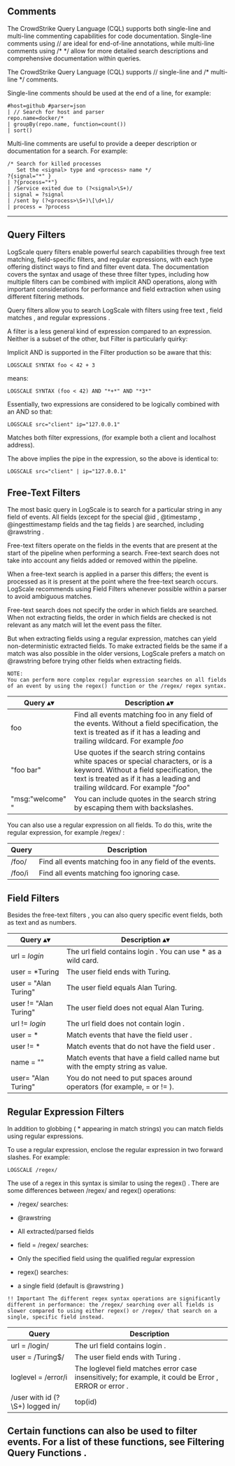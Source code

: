 ## Comments

The CrowdStrike Query Language (CQL) supports both single-line and multi-line commenting capabilities for code documentation. Single-line comments using // are ideal for end-of-line annotations, while multi-line comments using /* */ allow for more detailed search descriptions and comprehensive documentation within queries.

The CrowdStrike Query Language (CQL) supports // single-line and /* multi-line */ comments.

Single-line comments should be used at the end of a line, for example:

```xql
#host=github #parser=json 
| // Search for host and parser
repo.name=docker/*
| groupBy(repo.name, function=count()) 
| sort()
```

Multi-line comments are useful to provide a deeper description or documentation for a search. For example:

```xql
/* Search for killed processes
   Set the <signal> type and <process> name */
?{signal="*" }
| ?{process="*"}
| /Service exited due to (?<signal>\S+)/
| signal = ?signal
| /sent by (?<process>\S+)\[\d+\]/
| process = ?process
```
---
## Query Filters

LogScale query filters enable powerful search capabilities through free text matching, field-specific filters, and regular expressions, with each type offering distinct ways to find and filter event data. The documentation covers the syntax and usage of these three filter types, including how multiple filters can be combined with implicit AND operations, along with important considerations for performance and field extraction when using different filtering methods.

Query filters allow you to search LogScale with filters using free text , field matches , and regular expressions .

A filter is a less general kind of expression compared to an expression. Neither is a subset of the other, but Filter is particularly quirky:

Implicit AND is supported in the Filter production so be aware that this:

```
LOGSCALE SYNTAX foo < 42 + 3
```

means:

```
LOGSCALE SYNTAX (foo < 42) AND "*+*" AND "*3*"
```

Essentially, two expressions are considered to be logically combined with an AND so that:

```
LOGSCALE src="client" ip="127.0.0.1"
```

Matches both filter expressions, (for example both a client and localhost address).

The above implies the pipe in the expression, so the above is identical to:

```
LOGSCALE src="client" | ip="127.0.0.1"
```

## Free-Text Filters

The most basic query in LogScale is to search for a particular string in any field of events. All fields (except for the special @id , @timestamp , @ingesttimestamp fields and the tag fields ) are searched, including @rawstring .

Free-text filters operate on the fields in the events that are present at the start of the pipeline when performing a search. Free-text search does not take into account any fields added or removed within the pipeline.

When a free-text search is applied in a parser this differs; the event is processed as it is present at the point where the free-text search occurs. LogScale recommends using Field Filters whenever possible within a parser to avoid ambiguous matches.

Free-text search does not specify the order in which fields are searched. When not extracting fields, the order in which fields are checked is not relevant as any match will let the event pass the filter.

But when extracting fields using a regular expression, matches can yield non-deterministic extracted fields. To make extracted fields be the same if a match was also possible in the older versions, LogScale prefers a match on @rawstring before trying other fields when extracting fields.

```
NOTE:
You can perform more complex regular expression searches on all fields of an event by using the regex() function or the /regex/ regex syntax.
```

| Query  ▴▾          | Description  ▴▾                                                                                                                                                                                                     |
|--------------------|---------------------------------------------------------------------------------------------------------------------------------------------------------------------------------------------------------------------|
| foo                | Find all events matching  foo  in any field of the events. Without a field specification, the text is treated as if it has a leading and trailing wildcard. For example  *foo*                                      |
| "foo bar"          | Use quotes if the search string contains white spaces or special characters, or is a keyword. Without a field specification, the text is treated as if it has a leading and trailing wildcard. For example  "*foo*" |
| "msg:\"welcome\" " | You can include quotes in the search string by escaping them with backslashes.                                                                                                                                      |

You can also use a regular expression on all fields. To do this, write the regular expression, for example /regex/ :

| Query   |  Description                                               |
|---------|------------------------------------------------------------|
| /foo/   | Find all events matching  foo  in any field of the events. |
| /foo/i  | Find all events matching  foo  ignoring case.              |

## Field Filters

Besides the free-text filters , you can also query specific event fields, both as text and as numbers.

| Query  ▴▾              | Description  ▴▾                                                                  |
|------------------------|----------------------------------------------------------------------------------|
| url = *login*          | The  url  field contains  login . You can use  *  as a wild card.                |
| user = *Turing         | The  user  field ends with Turing.                                               |
| user = "Alan  Turing"  | The  user  field equals Alan Turing.                                             |
| user != "Alan  Turing" | The  user  field does not equal Alan Turing.                                     |
| url != *login*         | The url field does not contain  login .                                          |
| user = *               | Match events that have the field  user .                                         |
| user != *              | Match events that do not have the field  user .                                  |
| name = ""              | Match events that have a field called  name  but with the empty string as value. |
| user= "Alan Turing"    | You do not need to put spaces around operators (for example,  =  or != ).        |

## Regular Expression Filters

In addition to globbing ( * appearing in match strings) you can match fields using regular expressions.

To use a regular expression, enclose the regular expression in two forward slashes. For example:

```
LOGSCALE /regex/
```

The use of a regex in this syntax is similar to using the regex() . There are some differences between /regex/ and regex() operations:

- /regex/ searches:
- @rawstring

- All extracted/parsed fields
- field = /regex/ searches:
- Only the specified field using the qualified regular expression
- regex() searches:
- a single field (default is @rawstring )

```
!! Important The different regex syntax operations are significantly different in performance: the /regex/ searching over all fields is slower compared to using either regex() or /regex/ that search on a single, specific field instead.
```



| Query                                                    | Description                                                                                                                                     |
|-----------------------------------------------------------------|-------------------------------------------------------------------------------------------------------------------------------------------------------|
| url = /login/                                                   | The  url  field contains  login .                                                                                                                     |
| user = /Turing$/                                                | The  user  field ends with  Turing .                                                                                                                  |
| loglevel =  /error/i                                            | The  loglevel  field matches  error  case insensitively; for example, it could be  Error ,  ERROR  or  error .                                        |
| /user with id (? <id>\S+) logged                 in/  | top(id) | The user id is extracted into a field named  id  at search time. The  id  is then used in the top function to find the users that logged in the most. |

Certain functions can also be used to filter events. For a list of these functions, see Filtering Query Functions .
---





